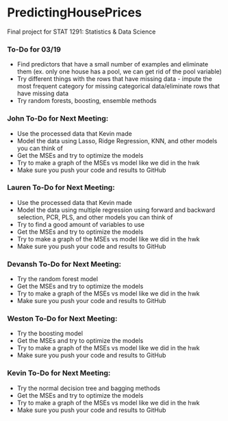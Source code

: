 # PredictingHousePrices
Final project for STAT 1291: Statistics &amp; Data Science

### To-Do for 03/19
* Find predictors that have a small number of examples and eliminate them (ex. only one house has a pool, we can get rid of the pool variable)
* Try different things with the rows that have missing data - impute the most frequent category for missing categorical data/eliminate rows that have missing data
* Try random forests, boosting, ensemble methods


### John To-Do for Next Meeting:
* Use the processed data that Kevin made
* Model the data using Lasso, Ridge Regression, KNN, and other models you can think of
* Get the MSEs and try to optimize the models
* Try to make a graph of the MSEs vs model like we did in the hwk
* Make sure you push your code and results to GitHub

### Lauren To-Do for Next Meeting:
* Use the processed data that Kevin made
* Model the data using multiple regression using forward and backward selection, PCR, PLS, and other models you can think of
* Try to find a good amount of variables to use
* Get the MSEs and try to optimize the models
* Try to make a graph of the MSEs vs model like we did in the hwk
* Make sure you push your code and results to GitHub

### Devansh To-Do for Next Meeting:
* Try the random forest model
* Get the MSEs and try to optimize the models
* Try to make a graph of the MSEs vs model like we did in the hwk
* Make sure you push your code and results to GitHub

### Weston To-Do for Next Meeting:
* Try the boosting model
* Get the MSEs and try to optimize the models
* Try to make a graph of the MSEs vs model like we did in the hwk
* Make sure you push your code and results to GitHub

### Kevin To-Do for Next Meeting:
* Try the normal decision tree and bagging methods
* Get the MSEs and try to optimize the models
* Try to make a graph of the MSEs vs model like we did in the hwk
* Make sure you push your code and results to GitHub
